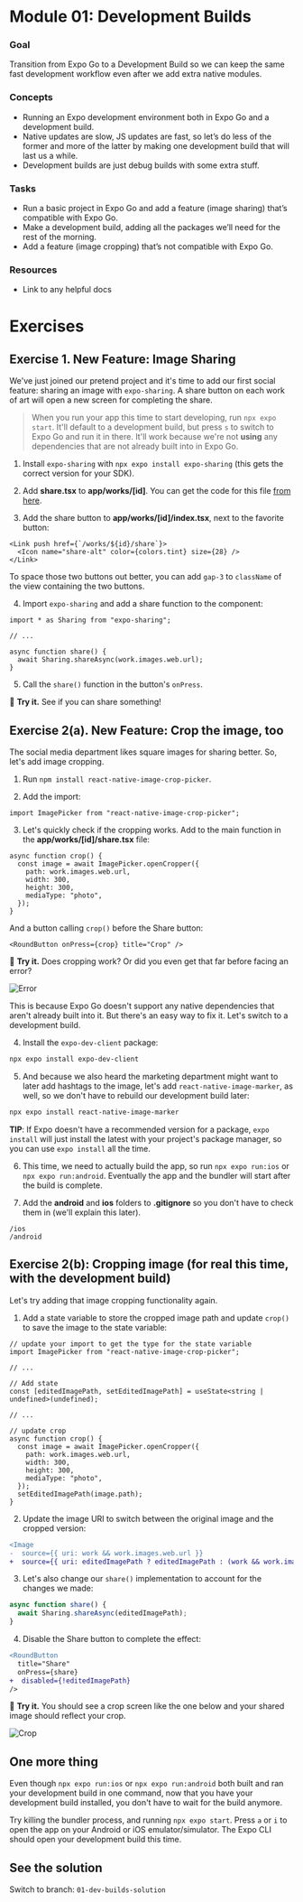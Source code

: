 # Module 01: Development Builds

### Goal

Transition from Expo Go to a Development Build so we can keep the same fast development workflow even after we add extra native modules.

### Concepts

- Running an Expo development environment both in Expo Go and a development build.
- Native updates are slow, JS updates are fast, so let’s do less of the former and more of the latter by making one development build that will last us a while.
- Development builds are just debug builds with some extra stuff.

### Tasks

- Run a basic project in Expo Go and add a feature (image sharing) that’s compatible with Expo Go.
- Make a development build, adding all the packages we’ll need for the rest of the morning.
- Add a feature (image cropping) that’s not compatible with Expo Go.

### Resources

- Link to any helpful docs

# Exercises

## Exercise 1. New Feature: Image Sharing

We've just joined our pretend project and it's time to add our first social feature: sharing an image with `expo-sharing`. A share button on each work of art will open a new screen for completing the share.

> When you run your app this time to start developing, run `npx expo start`. It'll default to a development build, but press `s` to switch to Expo Go and run it in there. It'll work because we're not **using** any dependencies that are not already built into in Expo Go.

1. Install `expo-sharing` with `npx expo install expo-sharing` (this gets the correct version for your SDK).

2. Add **share.tsx** to **app/works/[id]**. You can get the code for this file [from here](/files/01/share.tsx).

3. Add the share button to **app/works/[id]/index.tsx**, next to the favorite button:

```tsx
<Link push href={`/works/${id}/share`}>
  <Icon name="share-alt" color={colors.tint} size={28} />
</Link>
```

To space those two buttons out better, you can add `gap-3` to `className` of the view containing the two buttons.

<!-- TODO: nice place for an image of the share button -->

4. Import `expo-sharing` and add a share function to the component:

```tsx
import * as Sharing from "expo-sharing";

// ...

async function share() {
  await Sharing.shareAsync(work.images.web.url);
}
```

5. Call the `share()` function in the button's `onPress`.

🏃 **Try it.** See if you can share something!

## Exercise 2(a). New Feature: Crop the image, too

The social media department likes square images for sharing better. So, let's add image cropping.

1. Run `npm install react-native-image-crop-picker`.

2. Add the import:

```tsx
import ImagePicker from "react-native-image-crop-picker";
```

3. Let's quickly check if the cropping works. Add to the main function in the **app/works/[id]/share.tsx** file:

```tsx
async function crop() {
  const image = await ImagePicker.openCropper({
    path: work.images.web.url,
    width: 300,
    height: 300,
    mediaType: "photo",
  });
}
```

And a button calling `crop()` before the Share button:

```tsx
<RoundButton onPress={crop} title="Crop" />
```

🏃 **Try it.** Does cropping work? Or did you even get that far before facing an error?

![Error](/assets/01/error.png)

This is because Expo Go doesn't support any native dependencies that aren't already built into it. But there's an easy way to fix it. Let's switch to a development build.

4. Install the `expo-dev-client` package:

```sh
npx expo install expo-dev-client
```

5. And because we also heard the marketing department might want to later add hashtags to the image, let's add `react-native-image-marker`, as well, so we don't have to rebuild our development build later:

```sh
npx expo install react-native-image-marker
```

**TIP**: If Expo doesn't have a recommended version for a package, `expo install` will just install the latest with your project's package manager, so you can use `expo install` all the time.

6. This time, we need to actually build the app, so run `npx expo run:ios` or `npx expo run:android`. Eventually the app and the bundler will start after the build is complete.

7. Add the **android** and **ios** folders to **.gitignore** so you don't have to check them in (we'll explain this later).

```
/ios
/android
```

<!-- NOTE: we actually want them to set the gitignore in a later lesson -->
<!-- NOTE to the NOTE: actually, not setting gitignore now can mess up module 2 -->

## Exercise 2(b): Cropping image (for real this time, with the development build)

Let's try adding that image cropping functionality again.

1. Add a state variable to store the cropped image path and update `crop()` to save the image to the state variable:

```tsx
// update your import to get the type for the state variable
import ImagePicker from "react-native-image-crop-picker";

// ...

// Add state
const [editedImagePath, setEditedImagePath] = useState<string | undefined>(undefined);

// ...

// update crop
async function crop() {
  const image = await ImagePicker.openCropper({
    path: work.images.web.url,
    width: 300,
    height: 300,
    mediaType: "photo",
  });
  setEditedImagePath(image.path);
}
```

2. Update the image URI to switch between the original image and the cropped version:

```diff
<Image
-  source={{ uri: work && work.images.web.url }}
+  source={{ uri: editedImagePath ? editedImagePath : (work && work.images.web.url) }}
```

3. Let's also change our `share()` implementation to account for the changes we made:

```ts
async function share() {
  await Sharing.shareAsync(editedImagePath);
}
```

4. Disable the Share button to complete the effect:

```diff
<RoundButton
  title="Share"
  onPress={share}
+  disabled={!editedImagePath}
/>
```

🏃 **Try it.** You should see a crop screen like the one below and your shared image should reflect your crop.

![Crop](/assets/01/crop.png)

## One more thing

Even though `npx expo run:ios` or `npx expo run:android` both built and ran your development build in one command, now that you have your development build installed, you don't have to wait for the build anymore.

Try killing the bundler process, and running `npx expo start`. Press `a` or `i` to open the app on your Android or iOS emulator/simulator. The Expo CLI should open your development build this time.

## See the solution

Switch to branch: `01-dev-builds-solution`
